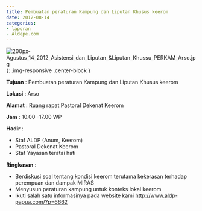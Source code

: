 ```yaml
---
title: Pembuatan peraturan Kampung dan Liputan Khusus keerom
date: 2012-08-14
categories:
- laporan
- Aldepe.com
---
```

![200px-Agustus_14_2012_Asistensi_dan_Liputan_&Liputan_Khussu_PERKAM_Arso.jpg](/uploads/200px-Agustus_14_2012_Asistensi_dan_Liputan_&Liputan_Khussu_PERKAM_Arso.jpg){: .img-responsive .center-block }

**Tujuan** : Pembuatan peraturan Kampung dan Liputan Khusus keerom

**Lokasi** : Arso

**Alamat** : Ruang rapat Pastoral Dekenat Keerom

**Jam** : 10.00 -17.00 WP

**Hadir** : 
* Staf ALDP (Anum, Keerom)
* Pastoral Dekenat Keerom
* Staf Yayasan teratai hati

**Ringkasan** : 
* Berdiskusi soal tentang kondisi keerom terutama kekerasan terhadap perempuan dan dampak MIRAS
* Menyusun peraturan kampung untuk konteks lokal keerom
* Ikuti salah satu informasinya pada website kami http://www.aldp-papua.com/?p=6662
